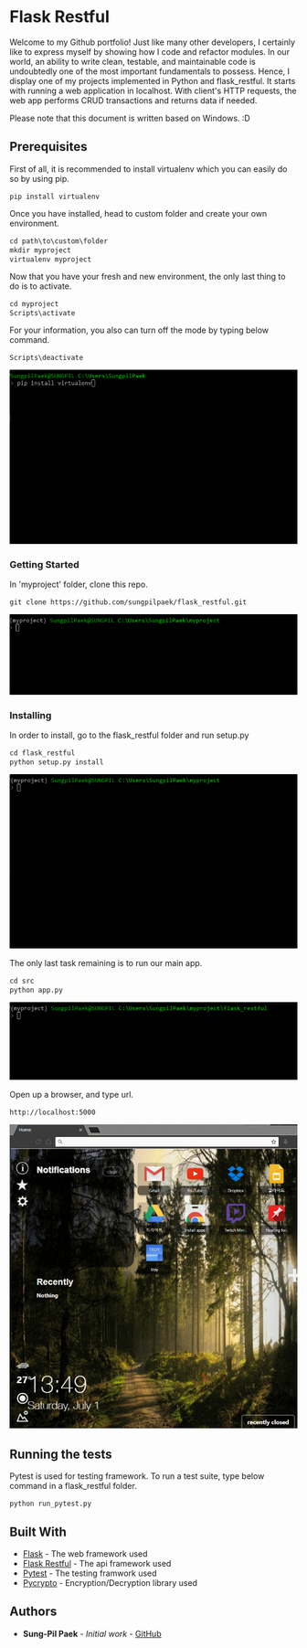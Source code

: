 # Flask Restful

Welcome to my Github portfolio!
Just like many other developers, I certainly like to express myself by showing how I code and refactor modules. In our world, an ability to write clean, testable, and maintainable code is undoubtedly one of the most important fundamentals to possess. Hence, I display one of my projects implemented in Python and flask_restful. It starts with running a web application in localhost. With client's HTTP requests, the web app performs CRUD transactions and returns data if needed.

Please note that this document is written based on Windows. :D

## Prerequisites

First of all, it is recommended to install virtualenv which you can easily do so by using pip.
```
pip install virtualenv
```
Once you have installed, head to custom folder and create your own environment.
```
cd path\to\custom\folder
mkdir myproject
virtualenv myproject
```
Now that you have your fresh and new environment, the only last thing to do is to activate.
```
cd myproject
Scripts\activate
```
For your information, you also can turn off the mode by typing below command.
```
Scripts\deactivate
```


![Pip Install](https://github.com/sungpilpaek/flask_restful/blob/master/img/pip_install.gif)


### Getting Started

In 'myproject' folder, clone this repo.
```
git clone https://github.com/sungpilpaek/flask_restful.git
```


![Git Clone](https://github.com/sungpilpaek/flask_restful/blob/master/img/git_clone.gif)


### Installing

In order to install, go to the flask_restful folder and run setup.py
```
cd flask_restful
python setup.py install
```


![Setup Py](https://github.com/sungpilpaek/flask_restful/blob/master/img/setup_py.gif)


The only last task remaining is to run our main app.
```
cd src
python app.py
```


![Run App](https://github.com/sungpilpaek/flask_restful/blob/master/img/run_app.gif)


Open up a browser, and type url.
```
http://localhost:5000
```


![Type Url](https://github.com/sungpilpaek/flask_restful/blob/master/img/type_url.gif)


## Running the tests

Pytest is used for testing framework. To run a test suite, type below command in a flask_restful folder.
```
python run_pytest.py
```

## Built With

* [Flask](http://flask.pocoo.org/) - The web framework used
* [Flask Restful](https://flask-restful.readthedocs.io/en/0.3.5/) - The api framework used
* [Pytest](https://docs.pytest.org/en/latest/) - The testing framwork used
* [Pycrypto](https://pypi.python.org/pypi/pycrypto) - Encryption/Decryption library used

## Authors

* **Sung-Pil Paek** - *Initial work* - [GitHub](https://github.com/sungpilpaek)